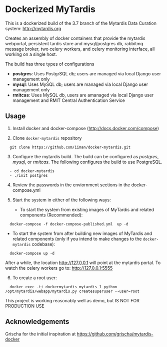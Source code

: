 Dockerized MyTardis
===================

This is a dockerized build of the 3.7 branch of the Mytardis Data Curation system: http://mytardis.org

Creates an assembly of docker containers that provide the mytardis webportal, persistent tardis store and mysql/postgres db, rabbitmq message broker, two celery workers, and celery monitoring interface, all working on a single host.

The build has three types of configurations
- **postgres**: Uses PostgrSQL db; users are managed via local Django user management only
- **mysql**: Uses MySQL db; users are managed via local Django user management only
- **rmitcas**: Uses MySQL db, users are amanaged via local Django user management and RMIT Central Authentication Service


Usage
-----

1. Install docker and docker-compose (http://docs.docker.com/compose)

2. Clone `docker-mytardis` repository
  ```
    git clone https://github.com/iiman/docker-mytardis.git
  ```
  
3. Configure the mytardis build. The build can be configured as *postgres*, *mysql*, or *rmitcas*. The following configures the build to use PostgreSQL.
  ```
    - cd docker-mytardis
    - ./init postgres
  ```
  
4. Review the passwords in the enviornment sections in the docker-compose.yml

5. Start the system in either of the following ways:
   - To start the system from existing images of MyTardis and related components (Recommended):
  ```
    docker-compose -f docker-compose-published.yml  up -d
  ```
  
  - To start the system from after building new images of MyTardis and related components (only if you intend to make changes to the `docker-mytardis` codebase):
  ```
    docker-compose up -d
  ```
  
  After a while, the location http://127.0.0.1 will point at the mytardis portal. To watch the celery workers go to: http://127.0.0.1:5555

6. To create a root user:

```  
  docker exec -ti dockermytardis_mytardis_1 python /opt/mytardis/webapp/mytardis.py createsuperuser --user=root
```

This project is working reasonably well as demo, but IS NOT FOR PRODUCTION USE


Acknowledgements
----------------

Grischa for the initial inspiration at https://github.com/grischa/mytardis-docker






